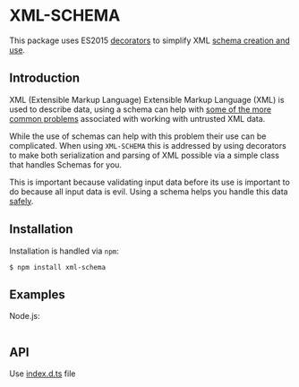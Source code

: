 # XML-SCHEMA

This package uses ES2015 [decorators](https://medium.com/google-developers/exploring-es7-decorators-76ecb65fb841) to simplify XML [schema creation and use](https://www.w3.org/standards/xml/schema). 


## Introduction

XML (Extensible Markup Language) Extensible Markup Language (XML) is used to describe data, using a schema can help with [some of the more common problems](https://www.owasp.org/images/5/58/XML_Based_Attacks_-_OWASP.pdf) associated with working with untrusted XML data.

While the use of schemas can help with this problem their  use can be complicated. When using `XML-SCHEMA` this is addressed by using decorators to make both serialization and parsing of XML possible via a simple class that handles Schemas for you. 

This is important because validating input data before its use is important to do because all input data is evil. Using a schema helps you handle this data [safely](https://www.owasp.org/index.php/XML_Security_Cheat_Sheet). 


## Installation

Installation is handled via  `npm`:

```
$ npm install xml-schema
```

## Examples
Node.js:

```js
```

## API

Use [index.d.ts](index.d.ts) file

